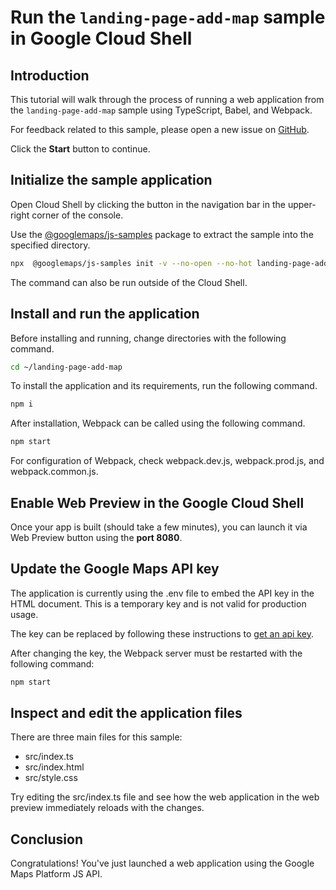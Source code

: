 # Run the `landing-page-add-map` sample in Google Cloud Shell

<walkthrough-tutorial-duration duration="10"/>

## Introduction

This tutorial will walk through the process of running a web application from
the `landing-page-add-map` sample using TypeScript, Babel, and Webpack.

For feedback related to this sample, please open a new issue on
[GitHub](https://github.com/googlemaps/js-samples/issues).

Click the **Start** button to continue.

## Initialize the sample application

Open Cloud Shell by clicking the
<walkthrough-cloud-shell-icon></walkthrough-cloud-shell-icon> button in the
navigation bar in the upper-right corner of the console.

Use the [@googlemaps/js-samples](https://www.npmjs.com/package/@googlemaps/js-samples) package to
extract the sample into the specified directory.

```bash
npx  @googlemaps/js-samples init -v --no-open --no-hot landing-page-add-map ~/landing-page-add-map
```

The command can also be run outside of the Cloud Shell.

## Install and run the application

Before installing and running, change directories with the following command.

```bash
cd ~/landing-page-add-map
```

To install the application and its requirements, run the following command.

```bash
npm i
```

After installation, Webpack can be called using the following command.

```bash
npm start
```

For configuration of Webpack, check
<walkthrough-editor-open-file filePath="landing-page-add-map/webpack.dev.js">webpack.dev.js</walkthrough-editor-open-file>,
<walkthrough-editor-open-file filePath="landing-page-add-map/webpack.prod.js">webpack.prod.js</walkthrough-editor-open-file>,
and
<walkthrough-editor-open-file filePath="landing-page-add-map/webpack.common.js">webpack.common.js</walkthrough-editor-open-file>.

## Enable Web Preview in the Google Cloud Shell

Once your app is built (should take a few minutes), you can launch it via
<walkthrough-spotlight-pointer target="cloudshell" spotlightId="devshell-web-preview-button">Web
Preview button</walkthrough-spotlight-pointer> using the **port 8080**.

## Update the Google Maps API key

The application is currently using the
<walkthrough-editor-open-file filePath="landing-page-add-map/.env">.env</walkthrough-editor-open-file>
file to embed the API key in the HTML document. This is a temporary key and is
not valid for production usage.

The key can be replaced by following these instructions to
[get an api key](https://developers.google.com/maps/documentation/javascript/get-api-key).

After changing the key, the Webpack server must be restarted with the following
command:

```bash
npm start
```

## Inspect and edit the application files

There are three main files for this sample:

*   <walkthrough-editor-open-file filePath="landing-page-add-map/src/index.ts">src/index.ts</walkthrough-editor-open-file>
*   <walkthrough-editor-open-file filePath="landing-page-add-map/src/index.html">src/index.html</walkthrough-editor-open-file>
*   <walkthrough-editor-open-file filePath="landing-page-add-map/src/style.css">src/style.css</walkthrough-editor-open-file>

Try editing the <walkthrough-editor-open-file filePath="landing-page-add-map/src/index.ts">src/index.ts</walkthrough-editor-open-file> file and see how the web application in the web preview immediately reloads with the changes.

## Conclusion

<walkthrough-conclusion-trophy></walkthrough-conclusion-trophy>

Congratulations! You've just launched a web application using the Google Maps
Platform JS API.
